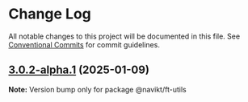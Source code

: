 # Change Log

All notable changes to this project will be documented in this file.
See [Conventional Commits](https://conventionalcommits.org) for commit guidelines.

## [3.0.2-alpha.1](https://github.com/navikt/ft-frontend-saksbehandling/compare/@navikt/ft-utils@3.0.2-alpha.0...@navikt/ft-utils@3.0.2-alpha.1) (2025-01-09)

**Note:** Version bump only for package @navikt/ft-utils
